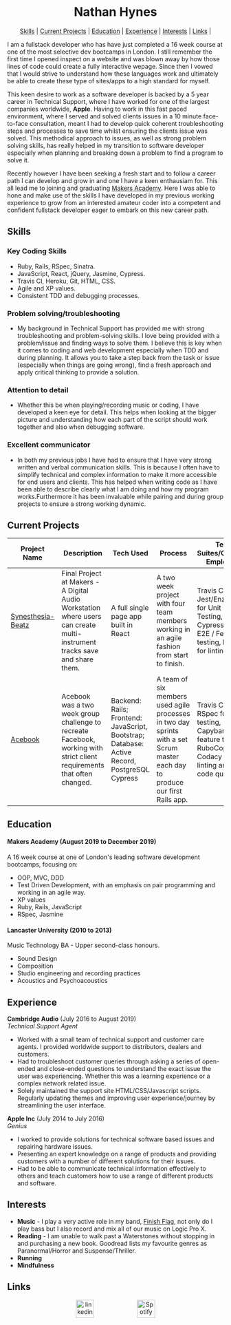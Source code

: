 <h1 align="center"> Nathan Hynes </h1>

<div align="center">

[Skills](#skills) | 
[Current Projects](#projects) | 
[Education](#education) | 
[Experience](#experience) | 
[Interests](#interests) | 
[Links](#links) | 

</div>

I am a fullstack developer who has have just completed a 16 week course at one of the most selective dev bootcamps in London. I still remember the first time I opened inspect on a website and was blown away by how those lines of code could create a fully interactive wepage. Since then I vowed that I would strive to understand how these languages work and ultimately be able to create these type of sites/apps to a high standard for myself. 

This keen desire to work as a software developer is backed by a 5 year career in Technical Support, where I have worked for one of the largest companies worldwide, **Apple**. Having to work in this fast paced environment, where I served and solved clients issues in a 10 minute face-to-face consultation, meant I had to develop quick coherent troubleshooting steps and processes to save time whilst ensuring the clients issue was solved. This methodical approach to issues, as well as strong problem solving skills, has really helped in my transition to software developer especially when planning and breaking down a problem to find a program to solve it.

Recently however I have been seeking a fresh start and to follow a career path I can develop and grow in and one I have a keen enthausiam for. This all lead me to joining and graduating [Makers Academy](https://github.com/makersacademy). Here I was able to hone and make use of the skills I have developed in my previous working experience to grow from an interested amateur coder into a competent and confident fullstack developer eager to embark on this new career path.

## <a name="skills">Skills</a>

### Key Coding Skills

* Ruby, Rails, RSpec, Sinatra.
* JavaScript, React, jQuery, Jasmine, Cypress.
* Travis CI, Heroku, Git, HTML, CSS.
* Agile and XP values.
* Consistent TDD and debugging processes.

### Problem solving/troubleshooting
* My background in Technical Support has provided me with strong troubleshooting and problem-solving skills. I love being provided with a problem/issue and finding ways to solve them. I believe this is key when it comes to coding and web development especially when TDD and during planning. It allows you to take a step back from the task or issue (especially when things are going wrong), find a fresh approach and apply critical thinking to provide a solution.

### Attention to detail
* Whether this be when playing/recording music or coding, I have developed a keen eye for detail. This helps when looking at the bigger picture and understanding how each part of the script should work together and also when debugging software.

### Excellent communicator
* In both my previous jobs I have had to ensure that I have very strong written and verbal communication skills. This is because I often have to simplify technical and complex information to make it more accessible for end users and clients. This has helped when writing code as I have been able to describe clearly what I am doing and how my program works.Furthermore it has been invaluable while pairing and during group projects to ensure a strong working dynamic.

## <a name="projects">Current Projects</a>

Project Name | Description | Tech Used | Process | Test Suites/CIs/CDs Employed
--- | --- | --- | --- | ---
[Synesthesia-Beatz](https://github.com/nateg101/Music_Makers) | Final Project at Makers - A Digital Audio Workstation where users can create multi-instrument tracks save and share them. | A full single page app built in React | A two week project with four team members working in an agile fashion from start to finish. | Travis CI, Jest/Enzyme for Unit Testing, Cypress for E2E / Feature testing, ESLint for linting
[Acebook](https://github.com/Yasmineral/acebook-short-ferret-midnight)| Acebook was a two week group challenge to recreate Facebook, working with strict client requirements that often changed. | Backend: Rails; Frontend: JavaScript, Bootstrap; Database: Active Record, PostgreSQL	Cypress | A team of six members used agile processes in two day sprints with a set Scrum master each day to produce our first Rails app. | Travis CI, RSpec for unit testing, Capybara for feature testing, RuboCop and Codacy for linting and code quality.

## <a name="education">Education</a>

#### Makers Academy (August 2019 to December 2019)
A 16 week course at one of London's leading software development bootcamps, focusing on:
- OOP, MVC, DDD
- Test Driven Development, with an emphasis on pair programming and working in an agile way.
- XP values
- Ruby, Rails, JavaScript
- RSpec, Jasmine

#### Lancaster University (2010 to 2013)
Music Technology BA - Upper second-class honours.
- Sound Design
- Composition
- Studio engineering and recording practices
- Acoustics and Psychoacoustics

## <a name="experience">Experience</a>

**Cambridge Audio** (July 2016 to August 2019)    
*Technical Support Agent*  
- Worked with a small team of technical support and customer care agents. I provided worldwide support to distributors, dealers and customers.
- Had to troubleshoot customer queries through asking a series of open-ended and close-ended questions to understand the exact issue the user was experiencing. Whether this was a learning experience or a complex network related issue.
- Solely maintained the support site HTML/CSS/Javascript scripts. Regularly updating themes and improving user experience/journey by streamlining the user interface.

**Apple Inc** (July 2014 to July 2016)   
*Genius*  
- I worked to provide solutions for technical software based issues and repairing hardware issues.
- Presenting an expert knowledge on a range of products and providing customers with a number of different solutions for their issues.
- Had to be able to communicate technical information effectively to others and teach customers how to use a range of different products and software.

## <a name="interests">Interests</a>

 - **Music** - I play a very active role in my band, [Finish Flag](https://bit.ly/2VYK3MR), not only do I play bass but I also record and mix all of our music on Logic Pro X.
 - **Reading** - I am unable to walk past a Waterstones without stopping in and purchasing a new book. Goodread lists my favourite genres as Paranormal/Horror and Suspense/Thriller.
 - **Running**
 - **Mindfulness**
 
 ## <a name="links">Links</a>
 
 <div align="center"><a href="https://www.linkedin.com/in/nathan-hynes-57b26760"><img src="https://www.iconfinder.com/data/icons/free-social-icons/67/linkedin_circle_color-512.png" alt="linkedin" hspace="50" height="42" width="42"></a><a href="https://bit.ly/2VYK3MR"><img src="https://www.freepnglogos.com/uploads/spotify-logo-png/spotify-icon-marilyn-scott-0.png" alt="Spotify" hspace="50" height="42" width="42"</a></div>
